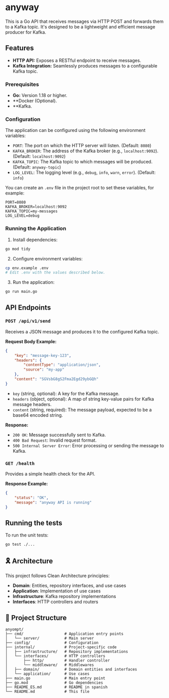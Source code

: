 # anyway

This is a Go API that receives messages via HTTP POST and forwards them to a Kafka topic. It's designed to be a lightweight and efficient message producer for Kafka.

## Features

*   **HTTP API:** Exposes a RESTful endpoint to receive messages.
*   **Kafka Integration:** Seamlessly produces messages to a configurable Kafka topic.

### Prerequisites

*   **Go:** Version 1.18 or higher.
*   **Docker (Optional).
*   **Kafka.

### Configuration

The application can be configured using the following environment variables:

*   `PORT`: The port on which the HTTP server will listen. (Default: `8080`)
*   `KAFKA_BROKER`: The address of the Kafka broker (e.g., `localhost:9092`). (Default: `localhost:9092`)
*   `KAFKA_TOPIC`: The Kafka topic to which messages will be produced. (Default: `anyway-topic`)
*   `LOG_LEVEL`: The logging level (e.g., `debug`, `info`, `warn`, `error`). (Default: `info`)

You can create an `.env` file in the project root to set these variables, for example:

```
PORT=8080
KAFKA_BROKER=localhost:9092
KAFKA_TOPIC=my-messages
LOG_LEVEL=debug
```

### Running the Application

1. Install dependencies:

```bash
go mod tidy
```

2. Configure environment variables:

```bash
cp env.example .env
# Edit .env with the values described below.
```

3. Run the application:

```bash
go run main.go
```

## API Endpoints

### `POST /api/v1/send`

Receives a JSON message and produces it to the configured Kafka topic.

**Request Body Example:**

```json
{
    "key": "message-key-123",
    "headers": {
        "contentType": "application/json",
        "source": "my-app"
    },
    "content": "SGVsbG8gS2Fma2Egd29ybGQh"
}
```
*   `key` (string, optional): A key for the Kafka message.
*   `headers` (object, optional): A map of string key-value pairs for Kafka message headers.
*   `content` (string, required): The message payload, expected to be a base64 encoded string.

**Response:**

*   `200 OK`: Message successfully sent to Kafka.
*   `400 Bad Request`: Invalid request format.
*   `500 Internal Server Error`: Error processing or sending the message to Kafka.

### `GET /health`

Provides a simple health check for the API.

**Response Example:**

```json
{
    "status": "OK",
    "message": "anyway API is running"
}
```

## Running the tests

To run the unit tests:

```bash
go test ./...
```

## 🎗️ Architecture

This project follows Clean Architecture principles:

- **Domain**: Entities, repository interfaces, and use cases
- **Application**: Implementation of use cases
- **Infrastructure**: Kafka repository implementations
- **Interfaces**: HTTP controllers and routers

## 📁 Project Structure

```
anyompt/
├── cmd/                  # Application entry points
│   └── server/           # Main server
├── config/               # Configuration
├── internal/             # Project-specific code
│   ├── infrastructure/   # Repository implementations
│   └── interfaces/       # HTTP controllers
│       ├── http/         # Handler controller
│       └── middleware/   # Middlewares
│   ├── domain/           # Domain entities and interfaces
│   └── application/      # Use cases
├── main.go               # Main entry point
├── go.mod                # Go dependencies
├── README_ES.md          # README in spanish
└── README.md             # This file
```
